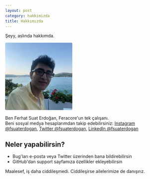 ```yaml
---
layout: post
category: hakkimizda
title: Hakkımızda
---
```


Şeyy, aslında hakkımda.

<img src="assets/fsuaterdogan.jpg" style="border-radius: 3px; width: 216px; height: 216px;" />

Ben Ferhat Suat Erdoğan, Feracore'un tek çalışanı.<br />
Beni sosyal medya hesaplarımdan takip edebilirsiniz: [Instagram @fsuaterdogan](https://www.instagram.com/fsuaterdogan/), [Twitter @fsuaterdogan](https://twitter.com/fsuaterdogan/), [LinkedIn @fsuaterdogan](https://www.linkedin.com/in/fsuaterdogan/)



Neler yapabilirsin?
-
- Bug'ları e-posta veya Twitter üzerinden bana bildirebilirsin
- GitHub'dan support sayfamıza özellikler ekleyebilirsin

Maalesef, iş daha ciddileşmedi. Ciddileşirse ailelerimize de danışırız.